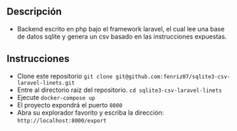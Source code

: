 
## Descripción

- Backend escrito en php bajo el framework laravel, el cual lee una base de datos sqlite y genera un csv basado en las instrucciones expuestas.

## Instrucciones

- Clone este repositorio ```git clone git@github.com:fenriz07/sqlite3-csv-laravel-linets.git```
- Entre al directorio raíz del repositorio. ```cd sqlite3-csv-laravel-linets```
- Ejecute ```docker-compose up```
- El proyecto expondrá el puerto ```8000```
- Abra su explorador favorito y escriba la dirección: ```http://localhost:8000/export```
